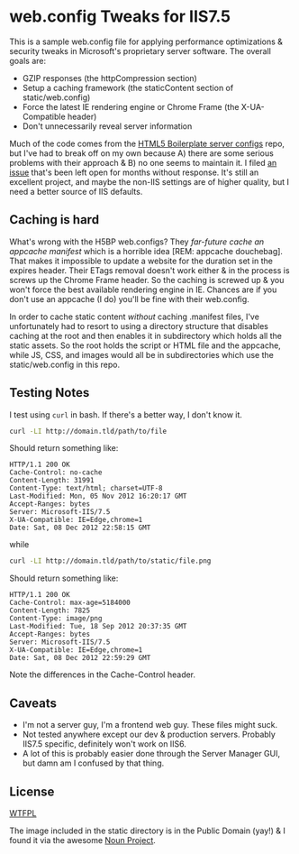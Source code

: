 # web.config Tweaks for IIS7.5

This is a sample web.config file for applying performance optimizations & security tweaks in Microsoft's proprietary server software. The overall goals are:

- GZIP responses (the httpCompression section)
- Setup a caching framework (the staticContent section of static/web.config)
- Force the latest IE rendering engine or Chrome Frame (the X-UA-Compatible header)
- Don't unnecessarily reveal server information

Much of the code comes from the [HTML5 Boilerplate server configs](https://github.com/h5bp/server-configs/) repo, but I've had to break off on my own because A) there are some serious problems with their approach & B) no one seems to maintain it. I filed [an issue](https://github.com/h5bp/server-configs/issues/90) that's been left open for months without response. It's still an excellent project, and maybe the non-IIS settings are of higher quality, but I need a better source of IIS defaults.

## Caching is hard

What's wrong with the H5BP web.configs? They *far-future cache an appcache manifest* which is a horrible idea [REM: appcache douchebag]. That makes it impossible to update a website for the duration set in the expires header. Their ETags removal doesn't work either & in the process is screws up the Chrome Frame header. So the caching is screwed up & you won't force the best available rendering engine in IE. Chances are if you don't use an appcache (I do) you'll be fine with their web.config.

In order to cache static content _without_ caching .manifest files, I've unfortunately had to resort to using a directory structure that disables caching at the root and then enables it in subdirectory which holds all the static assets. So the root holds the script or HTML file and the appcache, while JS, CSS, and images would all be in subdirectories which use the static/web.config in this repo.

## Testing Notes

I test using ```curl``` in bash. If there's a better way, I don't know it.

```bash
curl -LI http://domain.tld/path/to/file
```

Should return something like:

```
HTTP/1.1 200 OK
Cache-Control: no-cache
Content-Length: 31991
Content-Type: text/html; charset=UTF-8
Last-Modified: Mon, 05 Nov 2012 16:20:17 GMT
Accept-Ranges: bytes
Server: Microsoft-IIS/7.5
X-UA-Compatible: IE=Edge,chrome=1
Date: Sat, 08 Dec 2012 22:58:15 GMT
```

while

```bash
curl -LI http://domain.tld/path/to/static/file.png
```

Should return something like:

```
HTTP/1.1 200 OK
Cache-Control: max-age=5184000
Content-Length: 7825
Content-Type: image/png
Last-Modified: Tue, 18 Sep 2012 20:37:35 GMT
Accept-Ranges: bytes
Server: Microsoft-IIS/7.5
X-UA-Compatible: IE=Edge,chrome=1
Date: Sat, 08 Dec 2012 22:59:29 GMT
```

Note the differences in the Cache-Control header.

## Caveats

- I'm not a server guy, I'm a frontend web guy. These files might suck.
- Not tested anywhere except our dev & production servers. Probably IIS7.5 specific, definitely won't work on IIS6.
- A lot of this is probably easier done through the Server Manager GUI, but damn am I confused by that thing.

## License

[WTFPL](http://sam.zoy.org/wtfpl/)

The image included in the static directory is in the Public Domain (yay!) & I found it via the awesome [Noun Project](http://thenounproject.com/noun/library/#icon-No191).
